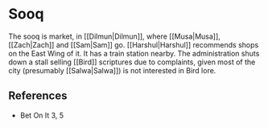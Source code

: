 # Sooq
The sooq is market, in [[Dilmun|Dilmun]], where [[Musa|Musa]], [[Zach|Zach]] and [[Sam|Sam]] go. [[Harshul|Harshul]] recommends shops on the East Wing of it. It has a train station nearby. The administration shuts down a stall selling [[Bird]] scriptures due to complaints, given most of the city (presumably [[Salwa|Salwa]]) is not interested in Bird lore.

## References
- Bet On It 3, 5
